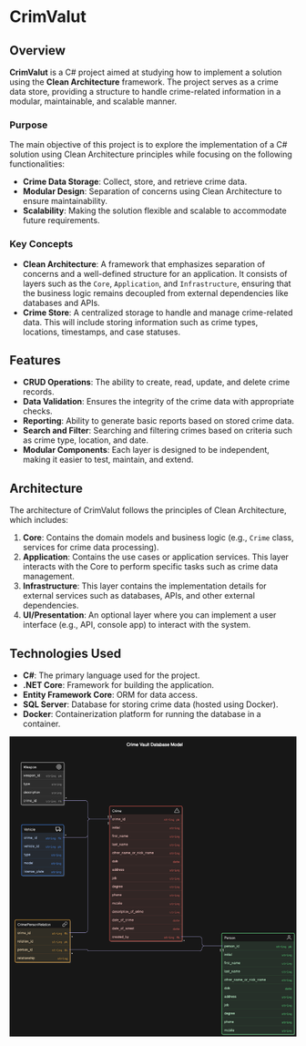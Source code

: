 # CrimValut

## Overview

**CrimValut** is a C# project aimed at studying how to implement a solution using the **Clean Architecture** framework. The project serves as a crime data store, providing a structure to handle crime-related information in a modular, maintainable, and scalable manner.

### Purpose

The main objective of this project is to explore the implementation of a C# solution using Clean Architecture principles while focusing on the following functionalities:

- **Crime Data Storage**: Collect, store, and retrieve crime data.
- **Modular Design**: Separation of concerns using Clean Architecture to ensure maintainability.
- **Scalability**: Making the solution flexible and scalable to accommodate future requirements.

### Key Concepts

- **Clean Architecture**: A framework that emphasizes separation of concerns and a well-defined structure for an application. It consists of layers such as the `Core`, `Application`, and `Infrastructure`, ensuring that the business logic remains decoupled from external dependencies like databases and APIs.
- **Crime Store**: A centralized storage to handle and manage crime-related data. This will include storing information such as crime types, locations, timestamps, and case statuses.

## Features

- **CRUD Operations**: The ability to create, read, update, and delete crime records.
- **Data Validation**: Ensures the integrity of the crime data with appropriate checks.
- **Reporting**: Ability to generate basic reports based on stored crime data.
- **Search and Filter**: Searching and filtering crimes based on criteria such as crime type, location, and date.
- **Modular Components**: Each layer is designed to be independent, making it easier to test, maintain, and extend.

## Architecture

The architecture of CrimValut follows the principles of Clean Architecture, which includes:

1. **Core**: Contains the domain models and business logic (e.g., `Crime` class, services for crime data processing).
2. **Application**: Contains the use cases or application services. This layer interacts with the Core to perform specific tasks such as crime data management.
3. **Infrastructure**: This layer contains the implementation details for external services such as databases, APIs, and other external dependencies.
4. **UI/Presentation**: An optional layer where you can implement a user interface (e.g., API, console app) to interact with the system.

## Technologies Used

- **C#**: The primary language used for the project.
- **.NET Core**: Framework for building the application.
- **Entity Framework Core**: ORM for data access.
- **SQL Server**: Database for storing crime data (hosted using Docker).
- **Docker**: Containerization platform for running the database in a container.

![Crime Diagram][crimeDiagramImage]

[crimeDiagramImage]: /ReadMeSrc/dbDiagram.png
